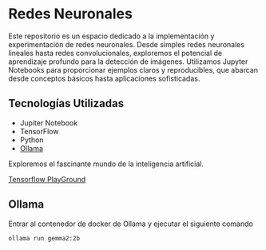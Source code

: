 # Redes Neuronales

Este repositorio es un espacio dedicado a la implementación y experimentación de redes neuronales. Desde simples redes neuronales lineales hasta redes convolucionales, exploremos el potencial de aprendizaje profundo para la detección de imágenes. Utilizamos Jupyter Notebooks para proporcionar ejemplos claros y reproducibles, que abarcan desde conceptos básicos hasta aplicaciones sofisticadas.

## Tecnologías Utilizadas

- Jupiter Notebook
- TensorFlow
- Python
- [Ollama](https://ollama.com)

Exploremos el fascinante mundo de la inteligencia artificial.

[Tensorflow PlayGround](https://playground.tensorflow.org/)

## Ollama
Entrar al contenedor de docker de Ollama y ejecutar el siguiente comando
```shell
ollama run gemma2:2b
```